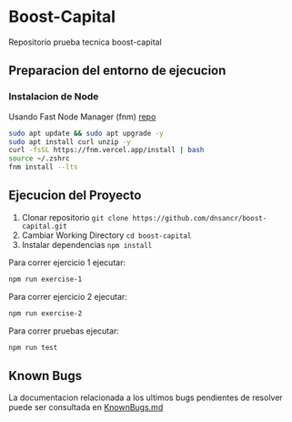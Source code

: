 # Boost-Capital

Repositorio prueba tecnica boost-capital

## Preparacion del entorno de ejecucion

### Instalacion de Node

Usando Fast Node Manager (fnm) [repo](https://github.com/Schniz/fnm)

```sh
sudo apt update && sudo apt upgrade -y
sudo apt install curl unzip -y
curl -fsSL https://fnm.vercel.app/install | bash
source ~/.zshrc
fnm install --lts
```

## Ejecucion del Proyecto

1. Clonar repositorio `git clone https://github.com/dnsancr/boost-capital.git`
2. Cambiar Working Directory `cd boost-capital`
3. Instalar dependencias `npm install`

Para correr ejercicio 1 ejecutar:

```sh
npm run exercise-1
```

Para correr ejercicio 2 ejecutar:

```sh
npm run exercise-2
```

Para correr pruebas ejecutar:

```sh
npm run test
```

## Known Bugs

La documentacion relacionada a los ultimos bugs pendientes de resolver puede ser consultada en [KnownBugs.md](./KnownBugs.md)


